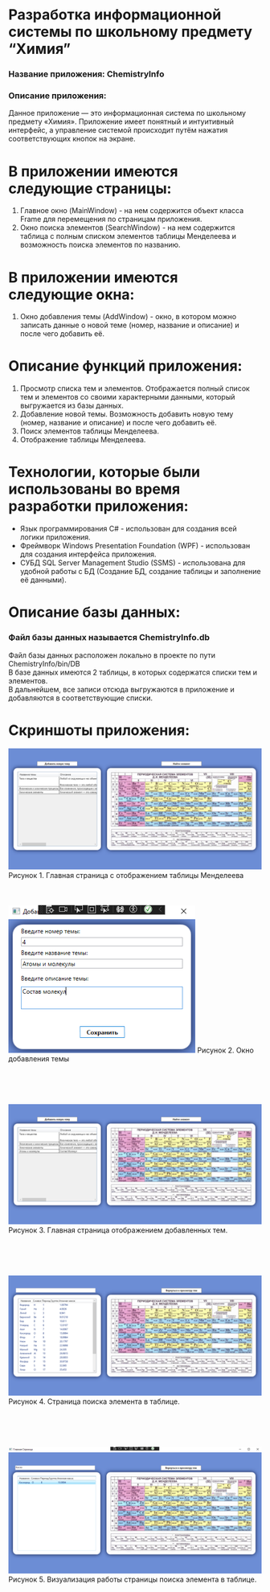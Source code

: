 # Разработка информационной системы по школьному предмету “Химия”
### Название приложения: ChemistryInfo
### Описание приложения:
Данное приложение — это информационная система по школьному предмету «Химия». Приложение имеет понятный и интуитивный интерфейс, а управление системой происходит путём нажатия соответствующих кнопок на экране.


# В приложении имеются следующие страницы:
1. Главное окно (MainWindow) - на нем содержится объект класса Frame для перемещения по страницам приложения.
2. Окно поиска элементов (SearchWindow) - на нем содержится таблица с полным списком элементов таблицы Менделеева и возможность поиска элементов по названию.

# В приложении имеются следующие окна:
1. Окно добавления темы (AddWindow) - окно, в котором можно записать данные о новой теме (номер, название и описание) и после чего добавить её.

# Описание функций приложения:
1. Просмотр списка тем и элементов. Отображается полный список тем и элементов со своими характерными данными, который выгружается из базы данных.
2. Добавление новой темы. Возможность добавить новую тему (номер, название и описание) и после чего добавить её.
3. Поиск элементов таблицы Менделеева.
4. Отображение таблицы Менделеева.

# Технологии, которые были использованы во время разработки приложения:
- Язык программирования C# - использован для создания всей логики приложения.
- Фреймворк Windows Presentation Foundation (WPF) - использован для создания интерфейса приложения.
- СУБД SQL Server Management Studio (SSMS)  - использована для удобной работы с БД (Создание БД, создание таблицы и заполнение её данными).

# Описание базы данных:
### Файл базы данных называется ChemistryInfo.db <br/>
Файл базы данных расположен локально в проекте по пути ChemistryInfo/bin/DB </br>
В базе данных имеются 2 таблицы, в которых содержатся списки тем и элементов. <br/>
В дальнейшем, все записи отсюда выгружаются в приложение и добавляются в соответствующие списки.

# Скриншоты приложения:
![Главная страница](https://github.com/Rimiranaa/Project1/blob/main/Screenshot/1.png)
Рисунок 1. Главная страница с отображением таблицы Менделеева
</br> </br> </br></br>
![окно добавления темы](https://github.com/Rimiranaa/Project1/blob/main/Screenshot/2.png)
Рисунок 2. Окно добавления темы </br>
</br> </br> </br></br>

![Главная страница](https://github.com/Rimiranaa/Project1/blob/main/Screenshot/3.png)
Рисунок 3. Главная страница отображением добавленных тем. </br>
</br> </br> </br></br>

![Окно просмотра элементов](https://github.com/Rimiranaa/Project1/blob/main/Screenshot/4.png)
Рисунок 4. Страница поиска элемента в таблице. </br>
</br> </br> </br></br>

![Окно просмотра элементов](https://github.com/Rimiranaa/Project1/blob/main/Screenshot/5.png)
Рисунок 5. Визуализация работы страницы поиска элемента в таблице. </br>
</br>

